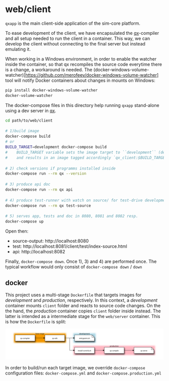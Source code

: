 # web/client

``qxapp`` is the main client-side application of the sim-core platform.

To ease development of the client, we have encapsulated the [qx]-compiler and all setup needed to run the client in a container. This way, we can develop the
client without connecting to the final server but instead emulating it.

When working in a Windows environment, in order to enable the watcher inside the container, so that qx recompiles the source code everytime there is a change, a workaround is needed. The (docker-windows-volume-watcher)[https://github.com/merofeev/docker-windows-volume-watcher] tool will notify Docker containers about changes in mounts on Windows:
```bash
pip install docker-windows-volume-watcher
docker-volume-watcher
```

The docker-compose files in this directory help running ``qxapp`` stand-alone using a dev server in [qx].
```bash
cd path/to/web/client

# 1)build image
docker-compose build
# or
BUILD_TARGET=development docker-compose build
#    BUILD_TARGET variable sets the image target to ``development`` (default) or ``build``
#    and results in an image tagged accordingly `qx_client:$BUILD_TARGET1

# 2) check versions if programms installed inside
docker-compose run --rm qx --version

# 3) produce api doc
docker-compose run --rm qx api

# 4) produce test-runner with watch on source/ for test-drive development
docker-compose run --rm qx test-source

# 5) serves app, tests and doc in 8080, 8081 and 8082 resp.
docker-compose up

```
Open then:

- source-output: http://localhost:8080
- test: http://localhost:8081/client/test/index-source.html
- api: http://localhost:8082

Finally, ``docker-compose down``. Once 1), 3) and 4) are performed once. The typical workflow would only consist of ``docker-compose down`` / ``down``


## docker

This project uses a multi-stage ``Dockerfile`` that targets images for *development*
and *production*, respectively. In this context, a *development* container mounts
``client`` folder and reacts to source code changes. On the the hand, the
*production* container copies ``client`` folder inside instead. The latter is intended as a intermediate stage for the ``web/server`` container. This is how the ``Dockerfile`` is split:

[![service-web](docs/img/dockerfile.svg)](http://interactive.blockdiag.com/image?compression=deflate&encoding=base64&src=eJx9kMFuwyAMhu99Cot79gJRd-h5h92rHkhiJSgupkCiVlPfvQYyiU5rkUDYv_g__3TE_TwYPcLPDkChjf7m2Nj4ESYFxzBph3vLEU9JvlwhoF_xj7KD0fPisgXpDgn2oDodsAlRj6ha6UPaYtD0fHaG0Ks2l2GYlUj32gMqG-d5WPpo2BYbWT0T-6R9mXGK38bOIm2aMlaYRIKRKKZLMTIINu5WlRjp0UvygCsSu7P8yQv0gRas0M-fV7zlrDJD8wklc7r9N2vuV9P-1mXe9q3dMz_PdX8APQWRAQ)

In order to build/run each target image, we override ``docker-compose`` configuration files: ``docker-compose.yml`` and ``docker-compose.production.yml``



[qx]:http://www.qooxdoo.org/
